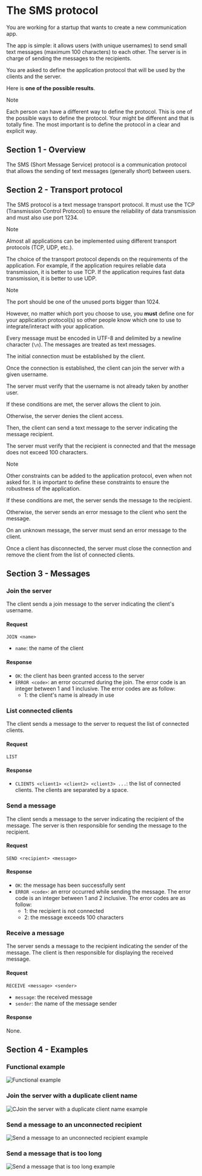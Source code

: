 # The SMS protocol

You are working for a startup that wants to create a new communication app.

The app is simple: it allows users (with unique usernames) to send small text
messages (maximum 100 characters) to each other. The server is in charge of
sending the messages to the recipients.

You are asked to define the application protocol that will be used by the
clients and the server.

Here is **one of the possible results**.

> [!NOTE]
>
> Each person can have a different way to define the protocol. This is one of
> the possible ways to define the protocol. Your might be different and that is
> totally fine. The most important is to define the protocol in a clear and
> explicit way.

## Section 1 - Overview

The SMS (Short Message Service) protocol is a communication protocol that allows
the sending of text messages (generally short) between users.

## Section 2 - Transport protocol

The SMS protocol is a text message transport protocol. It must use the TCP
(Transmission Control Protocol) to ensure the reliability of data transmission
and must also use port 1234.

> [!NOTE]
>
> Almost all applications can be implemented using different transport protocols
> (TCP, UDP, etc.).
>
> The choice of the transport protocol depends on the requirements of the
> application. For example, if the application requires reliable data
> transmission, it is better to use TCP. If the application requires fast data
> transmission, it is better to use UDP.

> [!NOTE]
>
> The port should be one of the unused ports bigger than 1024.
>
> However, no matter which port you choose to use, you **must** define one for
> your application protocol(s) so other people know which one to use to
> integrate/interact with your application.

Every message must be encoded in UTF-8 and delimited by a newline character
(`\n`). The messages are treated as text messages.

The initial connection must be established by the client.

Once the connection is established, the client can join the server with a given
username.

The server must verify that the username is not already taken by another user.

If these conditions are met, the server allows the client to join.

Otherwise, the server denies the client access.

Then, the client can send a text message to the server indicating the message
recipient.

The server must verify that the recipient is connected and that the message does
not exceed 100 characters.

> [!NOTE]
>
> Other constraints can be added to the application protocol, even when not
> asked for. It is important to define these constraints to ensure the
> robustness of the application.

If these conditions are met, the server sends the message to the recipient.

Otherwise, the server sends an error message to the client who sent the message.

On an unknown message, the server must send an error message to the client.

Once a client has disconnected, the server must close the connection and remove
the client from the list of connected clients.

## Section 3 - Messages

### Join the server

The client sends a join message to the server indicating the client's username.

#### Request

```text
JOIN <name>
```

- `name`: the name of the client

#### Response

- `OK`: the client has been granted access to the server
- `ERROR <code>`: an error occurred during the join. The error code is an
  integer between 1 and 1 inclusive. The error codes are as follow:
  - 1: the client's name is already in use

### List connected clients

The client sends a message to the server to request the list of connected
clients.

#### Request

```text
LIST
```

#### Response

- `CLIENTS <client1> <client2> <client3> ...`: the list of connected clients.
  The clients are separated by a space.

### Send a message

The client sends a message to the server indicating the recipient of the
message. The server is then responsible for sending the message to the
recipient.

#### Request

```text
SEND <recipient> <message>
```

#### Response

- `OK`: the message has been successfully sent
- `ERROR <code>`: an error occurred while sending the message. The error code is
  an integer between 1 and 2 inclusive. The error codes are as follow:
  - 1: the recipient is not connected
  - 2: the message exceeds 100 characters

### Receive a message

The server sends a message to the recipient indicating the sender of the
message. The client is then responsible for displaying the received message.

#### Request

```text
RECEIVE <message> <sender>
```

- `message`: the received message
- `sender`: the name of the message sender

#### Response

None.

## Section 4 - Examples

### Functional example

![Functional example](./images/example-1-functional-example.png)

### Join the server with a duplicate client name

![CJoin the server with a duplicate client name example](./images/example-2-join-the-server-with-a-duplicate-client-name.png)

### Send a message to an unconnected recipient

![Send a message to an unconnected recipient example](./images/example-3-send-a-message-to-an-unconnected-recipient.png)

### Send a message that is too long

![Send a message that is too long example](./images/example-4-send-a-message-that-is-too-long.png)
